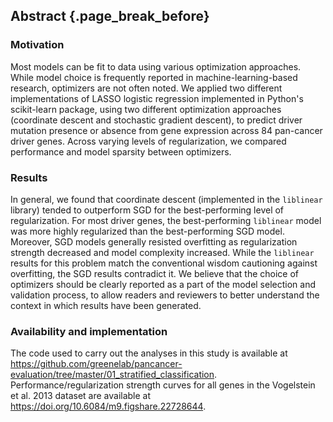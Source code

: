 ## Abstract {.page_break_before}

### Motivation

Most models can be fit to data using various optimization approaches.
While model choice is frequently reported in machine-learning-based research, optimizers are not often noted.
We applied two different implementations of LASSO logistic regression implemented in Python's scikit-learn package, using two different optimization approaches (coordinate descent and stochastic gradient descent), to predict driver mutation presence or absence from gene expression across 84 pan-cancer driver genes.
Across varying levels of regularization, we compared performance and model sparsity between optimizers.

### Results

In general, we found that coordinate descent (implemented in the `liblinear` library) tended to outperform SGD for the best-performing level of regularization.
For most driver genes, the best-performing `liblinear` model was more highly regularized than the best-performing SGD model.
Moreover, SGD models generally resisted overfitting as regularization strength decreased and model complexity increased.
While the `liblinear` results for this problem match the conventional wisdom cautioning against overfitting, the SGD results contradict it.
We believe that the choice of optimizers should be clearly reported as a part of the model selection and validation process, to allow readers and reviewers to better understand the context in which results have been generated.

### Availability and implementation

The code used to carry out the analyses in this study is available at <https://github.com/greenelab/pancancer-evaluation/tree/master/01_stratified_classification>. Performance/regularization strength curves for all genes in the Vogelstein et al. 2013 dataset are available at <https://doi.org/10.6084/m9.figshare.22728644>.

